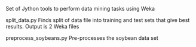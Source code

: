Set of Jython tools to perform data mining tasks using Weka

split_data.py  Finds split of data file into training and test sets that give best results. Output
               is 2 Weka files
               
preprocess_soybeans.py Pre-processes the soybean data set
